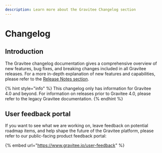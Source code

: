 ```yaml
---
description: Learn more about the Gravitee Changelog section
---
```


# Changelog

## Introduction&#x20;

The Gravitee changelog documentation gives a comprehensive overview of new features, bug fixes, and breaking changes included in all Gravitee releases. For a more in-depth explanation of new features and capabilities, please refer to the [Release Notes section](../release-notes.md).

{% hint style="info" %}
This changelog only has information for Gravitee 4.0 and beyond. For information on releases prior to Gravitee 4.0, please refer to the legacy Gravitee documentation.
{% endhint %}

## User feedback portal

If you want to see what we are working on, leave feedback on potential roadmap items, and help shape the future of the Gravitee platform, please refer to our public-facing product feedback portal:

{% embed url="https://www.gravitee.io/user-feedback" %}
